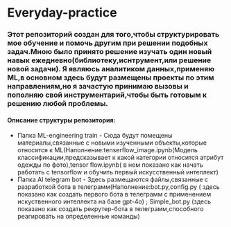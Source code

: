 # Everyday-practice

### Этот репозиторий создан для того,чтобы структурировать мое обучение и помочь другим при решении подобных задач.Мною было принято решение изучать один новый навык ежедневно(библиотеку,иснтрумент,или решение новой задачи). Я являюсь аналитиком данных,применяю ML,в основном здесь будут размещены проекты по этим направлениям,но я зачастую принимаю вызовы и пополняю свой инструментарий,чтобы быть готовым к решению любой проблемы.

#### Описание структуры репозитория:

- Папка ML-engineering train - Сюда будут помещены материалы,связанные с новыми изученными объекты,которые относятся к ML(Наполнение:tenserflow_image.ipynb(Модель классификации,предсказывает к какой категории относится атрибут одежды по фото),tensor flow.ipynb( в нем показано как начать работать с tensorflow и обучить первый искусственный интеллект)
- Папка AI telegram bot - Здесь размещаются файлы,связанные с разработкой бота в телеграмм(Наполнение:bot.py,config.py ( здесь показано как создать первого бота в телеграмм с применением искуственного  интеллекта на базе gpt-4o) ; Simple_bot.py (здесь показано как создать рекрутер-бота в телеграмм,способного реагировать на определенные команды)
